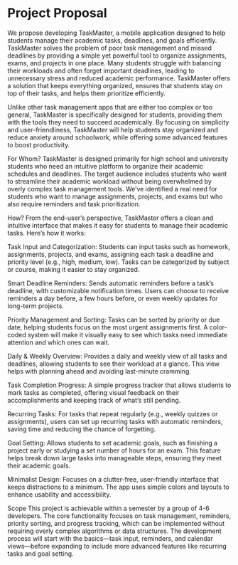 # Project Proposal

We propose developing TaskMaster, a mobile application designed to help students manage their academic tasks, deadlines, and goals efficiently. TaskMaster solves the problem of poor task management and missed deadlines by providing a simple yet powerful tool to organize assignments, exams, and projects in one place. Many students struggle with balancing their workloads and often forget important deadlines, leading to unnecessary stress and reduced academic performance. TaskMaster offers a solution that keeps everything organized, ensures that students stay on top of their tasks, and helps them prioritize efficiently.

Unlike other task management apps that are either too complex or too general, TaskMaster is specifically designed for students, providing them with the tools they need to succeed academically. By focusing on simplicity and user-friendliness, TaskMaster will help students stay organized and reduce anxiety around schoolwork, while offering some advanced features to boost productivity.

For Whom?
TaskMaster is designed primarily for high school and university students who need an intuitive platform to organize their academic schedules and deadlines. The target audience includes students who want to streamline their academic workload without being overwhelmed by overly complex task management tools. We’ve identified a real need for students who want to manage assignments, projects, and exams but who also require reminders and task prioritization.

How?
From the end-user’s perspective, TaskMaster offers a clean and intuitive interface that makes it easy for students to manage their academic tasks. Here’s how it works:

Task Input and Categorization: Students can input tasks such as homework, assignments, projects, and exams, assigning each task a deadline and priority level (e.g., high, medium, low). Tasks can be categorized by subject or course, making it easier to stay organized.

Smart Deadline Reminders: Sends automatic reminders before a task’s deadline, with customizable notification times. Users can choose to receive reminders a day before, a few hours before, or even weekly updates for long-term projects.

Priority Management and Sorting: Tasks can be sorted by priority or due date, helping students focus on the most urgent assignments first. A color-coded system will make it visually easy to see which tasks need immediate attention and which ones can wait.

Daily & Weekly Overview: Provides a daily and weekly view of all tasks and deadlines, allowing students to see their workload at a glance. This view helps with planning ahead and avoiding last-minute cramming.

Task Completion Progress: A simple progress tracker that allows students to mark tasks as completed, offering visual feedback on their accomplishments and keeping track of what’s still pending.

Recurring Tasks: For tasks that repeat regularly (e.g., weekly quizzes or assignments), users can set up recurring tasks with automatic reminders, saving time and reducing the chance of forgetting.

Goal Setting: Allows students to set academic goals, such as finishing a project early or studying a set number of hours for an exam. This feature helps break down large tasks into manageable steps, ensuring they meet their academic goals.

Minimalist Design: Focuses on a clutter-free, user-friendly interface that keeps distractions to a minimum. The app uses simple colors and layouts to enhance usability and accessibility.

Scope
This project is achievable within a semester by a group of 4-6 developers. The core functionality focuses on task management, reminders, priority sorting, and progress tracking, which can be implemented without requiring overly complex algorithms or data structures. The development process will start with the basics—task input, reminders, and calendar views—before expanding to include more advanced features like recurring tasks and goal setting.

